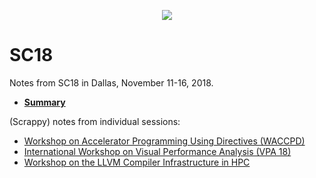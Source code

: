<p align="center"><img src="https://i.imgur.com/LdECucq.jpg" /></p>


# SC18

Notes from SC18 in Dallas, November 11-16, 2018.

* **[Summary](summary.md)**

(Scrappy) notes from individual sessions:

* [Workshop on Accelerator Programming Using Directives (WACCPD)](workshop-directive-programming.txt)
* [International Workshop on Visual Performance Analysis (VPA 18)](workshop-visual-performance-analysis.md)
* [Workshop on the LLVM Compiler Infrastructure in HPC](workshop-llvm.md)
